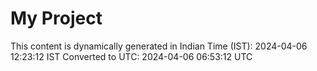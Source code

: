 # My Project

This content is dynamically generated in Indian Time (IST): 2024-04-06 12:23:12 IST
Converted to UTC: 2024-04-06 06:53:12 UTC
